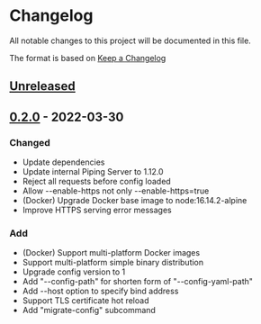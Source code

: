 # Changelog
All notable changes to this project will be documented in this file.

The format is based on [Keep a Changelog](http://keepachangelog.com/en/1.0.0/)

## [Unreleased]

## [0.2.0] - 2022-03-30
### Changed
* Update dependencies
* Update internal Piping Server to 1.12.0
* Reject all requests before config loaded 
* Allow --enable-https not only --enable-https=true
* (Docker) Upgrade Docker base image to node:16.14.2-alpine
* Improve HTTPS serving error messages

### Add
* (Docker) Support multi-platform Docker images
* Support multi-platform simple binary distribution
* Upgrade config version to 1
* Add "--config-path" for shorten form of "--config-yaml-path"
* Add --host option to specify bind address
* Support TLS certificate hot reload
* Add "migrate-config" subcommand

[Unreleased]: https://github.com/nwtgck/rich-piping-server/compare/v0.2.0...HEAD
[0.2.0]: https://github.com/nwtgck/rich-piping-server/compare/v0.1.2...v0.2.0
